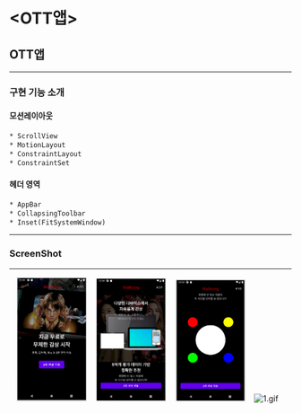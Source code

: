 # <OTT앱>
  
## OTT앱

-----

### 구현 기능 소개
#### 모션레이아웃
    * ScrollView
    * MotionLayout
    * ConstraintLayout
    * ConstraintSet

#### 헤더 영역 
    * AppBar
    * CollapsingToolbar
    * Inset(FitSystemWindow)
  ---
  
### ScreenShot
---

<p align="center">
  <img src="../../android_Thirty_Project/images/OTT_1.PNG" width="25%" alt="1.png">&nbsp;&nbsp;&nbsp;
  <img src="../../android_Thirty_Project/images/OTT_2.PNG" width="25%" alt="1.png">&nbsp;&nbsp;&nbsp;
  <img src="../../android_Thirty_Project/images/OTT_3.PNG" width="25%" alt="1.png">&nbsp;&nbsp;&nbsp;
  <img src="../../android_Thirty_Project/images/OTT_Test.gif" width="70%" alt="1.gif">&nbsp;&nbsp;&nbsp;
</p>

